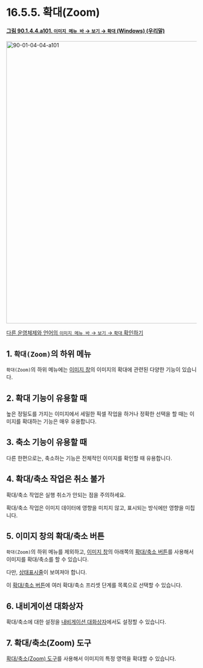 # 16.5.5. 확대(Zoom)

<a id="90-01-04-04-a101"></a>

#### [그림 90.1.4.4.a101. `이미지 메뉴 바` → `보기` → `확대` (Windows) (우리말)](./90-01-04-04-zoom.md#90-01-04-04-a101)
<img width="572" height="745" alt="90-01-04-04-a101" src="https://github.com/user-attachments/assets/308e89ac-021a-45bb-8569-65535e9217ce" />

[다른 운영체제와 언어의 `이미지 메뉴 바` → `보기` → `확대` 확인하기](./90-01-04-04-zoom.md#90-01-04-04-a102)

<a id="16-05-05-s1"></a>

## 1. `확대(Zoom)`의 하위 메뉴
`확대(Zoom)`의 하위 메뉴에는 [이미지 창](./19-glossaryx-image_window.md)의 이미지의 확대에 관련된 다양한 기능이 있습니다.

<a id="16-05-05-s2"></a>

## 2. 확대 기능이 유용할 때
높은 정밀도를 가지는 이미지에서 세밀한 픽셀 작업을 하거나 정확한 선택을 할 때는 이미지를 확대하는 기능은 매우 유용합니다. 

<a id="16-05-05-s3"></a>

## 3. 축소 기능이 유용할 때
다른 한편으로는, 축소하는 기능은 전체적인 이미지를 확인할 때 유용합니다.

<a id="16-05-05-s4"></a>

## 4. 확대/축소 작업은 취소 불가
확대/축소 작업은 실행 취소가 안되는 점을 주의하세요.

확대/축소 작업은 이미지 데이터에 영향을 미치지 않고, 표시되는 방식에만 영향을 미칩니다.

<a id="16-05-05-s5"></a>

## 5. 이미지 창의 확대/축소 버튼
`확대(Zoom)`의 하위 메뉴를 제외하고, [이미지 창](./19-glossaryx-image_window.md)의 아래쪽의 [확대/축소 버튼](./03-02-04-08-zoom-button.md)를 사용해서 이미지를 확대/축소를 할 수 있습니다.

다만, [상태표시줄](./16-05-27-show-statusbar.md)이 보여져야 합니다.

이 [확대/축소 버튼](./03-02-04-08-zoom-button.md)에 여러 확대/축소 프리셋 단계를 목록으로 선택할 수 있습니다.

<a id="16-05-05-s6"></a>

## 6. 내비게이션 대화상자
확대/축소에 대한 설정을 [내비게이션 대화상자](./15-02-06-00-navigation-dialog.md)에서도 설정할 수 있습니다.

<a id="16-05-05-s7"></a>

## 7. 확대/축소(Zoom) 도구
[확대/축소(Zoom) 도구](./14-05-04-00-zoom.md)를 사용해서 이미지의 특정 영역을 확대할 수 있습니다.